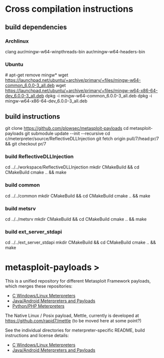 # Cross compilation instructions

## build dependencies

### Archlinux

clang
aur/mingw-w64-winpthreads-bin
aur/mingw-w64-headers-bin

### Ubuntu

\# apt-get remove mingw*
wget https://launchpad.net/ubuntu/+archive/primary/+files/mingw-w64-common_6.0.0-3_all.deb
wget https://launchpad.net/ubuntu/+archive/primary/+files/mingw-w64-x86-64-dev_6.0.0-3_all.deb
dpkg -i mingw-w64-common_6.0.0-3_all.deb
dpkg -i mingw-w64-x86-64-dev_6.0.0-3_all.deb

## build instructions

git clone https://github.com/plowsec/metasploit-payloads
cd metasploit-payloads
git submodule update --init --recursive
cd c/meterpreter/source/ReflectiveDLLInjection
git fetch origin pull/7/head:pr/7 && git checkout pr/7

### build ReflectiveDLLInjection
cd ../../workspace/ReflectiveDLLInjection
mkdir CMakeBuild && cd CMakeBuild
cmake .. && make

### build common
cd ../../common
mkdir CMakeBuild && cd CMakeBuild
cmake .. && make

### build metsrv
cd ../../metsrv
mkdir CMakeBuild && cd CMakeBuild
cmake .. && make

### build ext_server_stdapi
cd ../../ext_server_stdapi
mkdir CMakeBuild && cd CMakeBuild
cmake .. && make



metasploit-payloads >
=====================

This is a unified repository for different Metasploit Framework payloads, which merges these repositories:

 * [C Windows/Linux Meterpreters][csource]
 * [Java/Android Meterpreters and Payloads][javasource]
 * [Python/PHP Meterpreters][frameworksource]

The Native Linux / Posix payload, Mettle, currently is developed at
https://github.com/rapid7/mettle (to be moved here at some point?)

See the individual directories for meterpreter-specific README, build instructions and license details:

 * [C Windows/Linux Meterpreters][creadme]
 * [Java/Android Meterpreters and Payloads][javareadme]

  [csource]: https://github.com/rapid7/meterpreter
  [creadme]: https://github.com/rapid7/metasploit-payloads/tree/master/c/meterpreter
  [javasource]: https://github.com/rapid7/metasploit-javapayload
  [javareadme]: https://github.com/rapid7/metasploit-payloads/tree/master/java
  [frameworksource]: https://github.com/rapid7/metasploit-framework/tree/master/data/meterpreter
  [build_icon_windows]: https://ci.metasploit.com/buildStatus/icon?job=MeterpreterWin
  [build_icon_posix]: https://travis-ci.org/rapid7/meterpreter.png?branch=master
